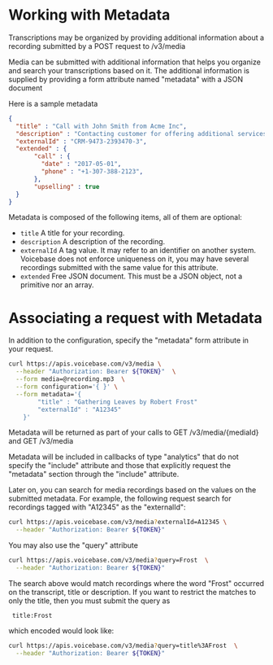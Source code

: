 # Working with Metadata

Transcriptions may be organized by providing additional information
about a recording submitted by a POST request to /v3/media

Media can be submitted with additional information that helps you organize and
search your transcriptions based on it. The additional information is
supplied by providing a form attribute named "metadata" with a JSON document

Here is a sample metadata

```json
{
  "title" : "Call with John Smith from Acme Inc",
  "description" : "Contacting customer for offering additional services",
  "externalId" : "CRM-9473-2393470-3",
  "extended" : {
       "call" : {
         "date" : "2017-05-01",
         "phone" : "+1-307-388-2123",
       },
       "upselling" : true
  }
}
```

Metadata is composed of the following items, all of them are optional:

- `title`  A title for your recording.
- `description` A description of the recording.
- `externalId` A tag value. It may refer to an identifier on another system. Voicebase does not enforce uniqueness on it, you may have several recordings submitted with the same value for this attribute.
- `extended` Free JSON document. This must be a JSON object, not a primitive nor an array.

# Associating a request with Metadata

In addition to the configuration, specify the "metadata" form attribute in your request.

```bash
curl https://apis.voicebase.com/v3/media \
  --header "Authorization: Bearer ${TOKEN}"  \
  --form media=@recording.mp3  \
  --form configuration='{ }' \
  --form metadata='{
        "title" : "Gathering Leaves by Robert Frost"
        "externalId" : "A12345"
    }'
```
Metadata will be returned as part of your calls to GET /v3/media/{mediaId} and
GET /v3/media

Metadata will be included in callbacks of type "analytics" that do not specify
the "include" attribute and those that explicitly request the "metadata" section
through the "include" attribute.

Later on, you can search for media recordings based on the values on the submitted
metadata. For example, the following request search for recordings tagged with "A12345"
as the "externalId":

```bash
curl https://apis.voicebase.com/v3/media?externalId=A12345 \
  --header "Authorization: Bearer ${TOKEN}"  
```
You may also use the "query" attribute
```bash
curl https://apis.voicebase.com/v3/media?query=Frost  \
  --header "Authorization: Bearer ${TOKEN}"
```
The search above would match recordings where the word "Frost" occurred on the
transcript, title or description. If you want to restrict the matches to only
the title, then you must submit the query as

     title:Frost

which encoded would look like:     
```bash
curl https://apis.voicebase.com/v3/media?query=title%3AFrost  \
  --header "Authorization: Bearer ${TOKEN}"
```
